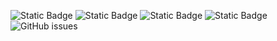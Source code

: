 ![Static Badge](https://img.shields.io/badge/blacklists-60-000000) ![Static Badge](https://img.shields.io/badge/blacklisted-2918159-cc0000) ![Static Badge](https://img.shields.io/badge/whitelisted-2243-00CC00) ![Static Badge](https://img.shields.io/badge/streaming_blacklist-28107-000000) ![GitHub issues](https://img.shields.io/github/issues/fabriziosalmi/blacklists)
